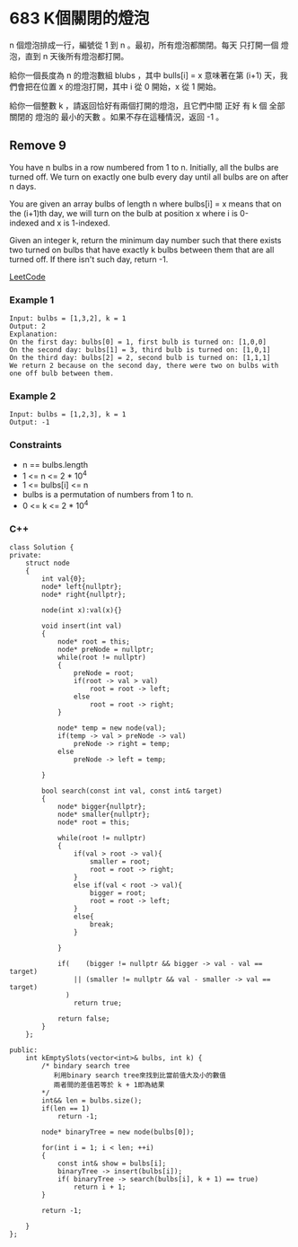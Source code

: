# 683 K個關閉的燈泡

n 個燈泡排成一行，編號從 1 到 n 。最初，所有燈泡都關閉。每天 只打開一個 燈泡，直到 n 天後所有燈泡都打開。

給你一個長度為 n 的燈泡數組 blubs ，其中 bulls[i] = x 意味著在第 (i+1) 天，我們會把在位置 x 的燈泡打開，其中 i 從 0 開始，x 從 1 開始。

給你一個整數 k ，請返回恰好有兩個打開的燈泡，且它們中間 正好 有 k 個 全部關閉的 燈泡的 最小的天數 。如果不存在這種情況，返回 -1 。

##  Remove 9

You have n bulbs in a row numbered from 1 to n. Initially, all the bulbs are turned off. We turn on exactly one bulb every day until all bulbs are on after n days.

You are given an array bulbs of length n where bulbs[i] = x means that on the (i+1)th day, we will turn on the bulb at position x where i is 0-indexed and x is 1-indexed.

Given an integer k, return the minimum day number such that there exists two turned on bulbs that have exactly k bulbs between them that are all turned off. If there isn't such day, return -1.

[LeetCode](https://leetcode-cn.com/problems/k-empty-slots/)

### Example 1

```
Input: bulbs = [1,3,2], k = 1
Output: 2
Explanation:
On the first day: bulbs[0] = 1, first bulb is turned on: [1,0,0]
On the second day: bulbs[1] = 3, third bulb is turned on: [1,0,1]
On the third day: bulbs[2] = 2, second bulb is turned on: [1,1,1]
We return 2 because on the second day, there were two on bulbs with one off bulb between them.
```

### Example 2

```
Input: bulbs = [1,2,3], k = 1
Output: -1
```

### Constraints

* n == bulbs.length
* 1 <= n <= 2 * 10<sup>4</sup>
* 1 <= bulbs[i] <= n
* bulbs is a permutation of numbers from 1 to n.
* 0 <= k <= 2 * 10<sup>4</sup>


### C++ 

```
class Solution {
private:
    struct node
    {
        int val{0};
        node* left{nullptr};
        node* right{nullptr};

        node(int x):val(x){}

        void insert(int val)
        {
            node* root = this;
            node* preNode = nullptr;
            while(root != nullptr)
            {
                preNode = root;
                if(root -> val > val)
                    root = root -> left;
                else    
                    root = root -> right;
            }

            node* temp = new node(val);
            if(temp -> val > preNode -> val)
                preNode -> right = temp;
            else    
                preNode -> left = temp;

        }

        bool search(const int val, const int& target)
        {
            node* bigger{nullptr};
            node* smaller{nullptr};
            node* root = this;

            while(root != nullptr)
            {
                if(val > root -> val){
                    smaller = root;
                    root = root -> right;
                }
                else if(val < root -> val){
                    bigger = root;
                    root = root -> left;
                }
                else{
                    break;
                }

            }

            if(    (bigger != nullptr && bigger -> val - val == target)
                || (smaller != nullptr && val - smaller -> val == target)
              )
                return true;
            
            return false;
        }
    };

public:
    int kEmptySlots(vector<int>& bulbs, int k) {
        /* bindary search tree
           利用binary search tree來找到比當前值大及小的數值
           兩者間的差值若等於 k + 1即為結果
        */
        int&& len = bulbs.size();
        if(len == 1)
            return -1;

        node* binaryTree = new node(bulbs[0]);

        for(int i = 1; i < len; ++i)
        {
            const int& show = bulbs[i];
            binaryTree -> insert(bulbs[i]);
            if( binaryTree -> search(bulbs[i], k + 1) == true)
                return i + 1;
        }

        return -1;

    }
};
```
